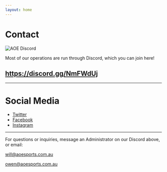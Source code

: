 ```yaml
---
layout: home
---
```



# Contact

![AOE Discord](https://i.imgur.com/T4R0dSP.png)

Most of our operations are run through Discord, which you can join here! 

## https://discord.gg/NmFWdUj

* * *

# Social Media

*   [Twitter](https://twitter.com/aoesports)
*   [Facebook](https://facebook.com/aoesports1)
*   [Instagram](https://instagram.com/aoesports)

* * *

For questions or inquiries, message an Administrator on our Discord above, or email:

will@aoesports.com.au

owen@aoesports.com.au
